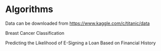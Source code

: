 # Algorithms
Data can be downloaded from 
https://www.kaggle.com/c/titanic/data

Breast Cancer Classification

Predicting the Likelihood of E-Signing a Loan Based on Financial History
